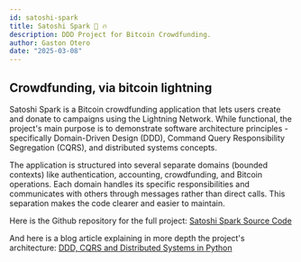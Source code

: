 ```yaml
---
id: satoshi-spark
title: Satoshi Spark 🚀 🔥
description: DDD Project for Bitcoin Crowdfunding.
author: Gaston Otero
date: "2025-03-08"
---
```


## Crowdfunding, via bitcoin lightning

Satoshi Spark is a Bitcoin crowdfunding application that lets users create and donate to campaigns using the Lightning Network. While functional, the project's main purpose is to demonstrate software architecture principles - specifically Domain-Driven Design (DDD), Command Query Responsibility Segregation (CQRS), and distributed systems concepts.


The application is structured into several separate domains (bounded contexts) like authentication, accounting, crowdfunding, and Bitcoin operations. Each domain handles its specific responsibilities and communicates with others through messages rather than direct calls. This separation makes the code clearer and easier to maintain.

Here is the Github repository for the full project: [Satoshi Spark Source Code](https://github.com/gastonoterom/Satoshi-Spark)

And here is a blog article explaining in more depth the project's architecture: [DDD, CQRS and Distributed Systems in Python](/blog/ddd-cqrs-distributed-systems)